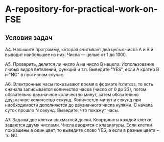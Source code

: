 # A-repository-for-practical-work-on-FSE
## Условия задач
А4. Напишите программу, которая считывает два целых числа A и B и выводит наибольшее из них. Числа — целые от 1 до 1000.

А5. Проверить, делится ли число A на число B нацело. Использование любых видов ветвлений, функций и т.п. Выведите "YES", если A кратно B и "NO" в противном случае.

А6. Электронные часы показывают время в формате h:mm:ss, то есть сначала записывается количество часов (число от 0 до 23), потом обязательно двузначное количество минут, затем обязательно двузначное количество секунд. Количество минут и секунд при необходимости дополняются до двузначного числа нулями. С начала суток прошло N секунд. Выведите, что покажут часы.

А7. Заданы две клетки шахматной доски. Координаты каждой клетки задаются двумя числами. Числа вводятся с клавиатуры. Если клетки покрашены в один цвет, то выведите слово YES, а если в разные цвета – то NO.
